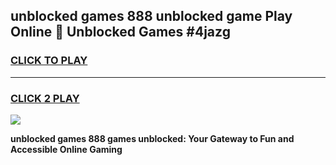 
## unblocked games 888 unblocked game Play Online 👋 Unblocked Games #4jazg
<h3>
<a href="https://premium.freeplayer.one?title=unblocked_games_888&ref=21F">CLICK TO PLAY</a></h3>
<hr>

<h3>
<a href="https://premium.freeplayer.one?title=unblocked_games_888&ref=21F">CLICK 2 PLAY</a>
  
</h3>

<a href="https://premium.freeplayer.one?title=unblocked_games_888&ref=21F/"><img src="https://clearcache.store/games.png"></a>


**unblocked games 888 games unblocked: Your Gateway to Fun and Accessible Online Gaming**
